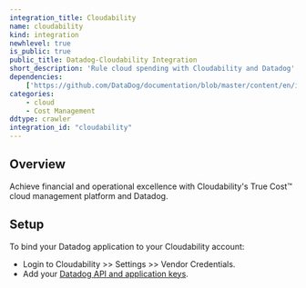 ```yaml
---
integration_title: Cloudability
name: cloudability
kind: integration
newhlevel: true
is_public: true
public_title: Datadog-Cloudability Integration
short_description: 'Rule cloud spending with Cloudability and Datadog'
dependencies:
    ['https://github.com/DataDog/documentation/blob/master/content/en/integrations/cloudability.md']
categories:
    - cloud
    - Cost Management
ddtype: crawler
integration_id: "cloudability"
---
```


## Overview

Achieve financial and operational excellence with Cloudability's True Cost&trade; cloud management platform and Datadog.

## Setup

To bind your Datadog application to your Cloudability account:

- Login to Cloudability >> Settings >> Vendor Credentials.
- Add your [Datadog API and application keys][1].

[1]: https://app.datadoghq.com/account/settings#api
